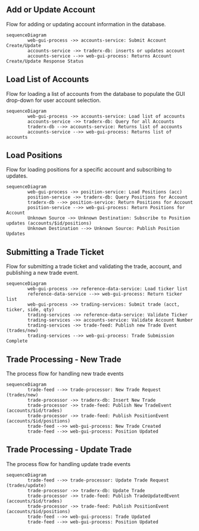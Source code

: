## Add or Update Account

Flow for adding or updating account information in the database.

```mermaid
sequenceDiagram
        web-gui-process ->> accounts-service: Submit Account Create/Update
        accounts-service ->> traderx-db: inserts or updates account
        accounts-service -->> web-gui-process: Returns Account Create/Update Response Status
```

## Load List of Accounts

Flow for loading a list of accounts from the database to populate the GUI drop-down for user account selection.

```mermaid
sequenceDiagram
        web-gui-process ->> accounts-service: Load list of accounts
        accounts-service ->> traderx-db: Query for all Accounts
        traderx-db -->> accounts-service: Returns list of accounts
        accounts-service -->> web-gui-process: Returns list of accounts
```

## Load Positions

Flow for loading positions for a specific account and subscribing to updates.

```mermaid
sequenceDiagram
        web-gui-process ->> position-service: Load Positions (acc)
        position-service ->> traderx-db: Query Positions for Account
        traderx-db -->> position-service: Return Positions for Account
        position-service -->> web-gui-process: Return Positions for Account
        Unknown Source ->> Unknown Destination: Subscribe to Position updates (accounts/$id/positions)
        Unknown Destination -->> Unknown Source: Publish Position Updates
```

## Submitting a Trade Ticket

Flow for submitting a trade ticket and validating the trade, account, and publishing a new trade event.

```mermaid
sequenceDiagram
        web-gui-process ->> reference-data-service: Load ticker list
        reference-data-service -->> web-gui-process: Return ticker list
        web-gui-process ->> trading-services: Submit trade (acct, ticker, side, qty)
        trading-services ->> reference-data-service: Validate Ticker
        trading-services ->> accounts-service: Validate Account Number
        trading-services ->> trade-feed: Publish new Trade Event (trades/new)
        trading-services -->> web-gui-process: Trade Submission Complete
```

## Trade Processing - New Trade

The process flow for handling new trade events

```mermaid
sequenceDiagram
        trade-feed -->> trade-processor: New Trade Request (trades/new)
        trade-processor ->> traderx-db: Insert New Trade
        trade-processor ->> trade-feed: Publish New TradeEvent (accounts/$id/trades)
        trade-processor ->> trade-feed: Publish PositionEvent (accounts/$id/positions)
        trade-feed -->> web-gui-process: New Trade Created
        trade-feed -->> web-gui-process: Position Updated
```

## Trade Processing - Update Trade

The process flow for handling update trade events

```mermaid
sequenceDiagram
        trade-feed -->> trade-processor: Update Trade Request (trades/update)
        trade-processor ->> traderx-db: Update Trade
        trade-processor ->> trade-feed: Publish TradeUpdatedEvent (accounts/$id/trades)
        trade-processor ->> trade-feed: Publish PositionEvent (accounts/$id/positions)
        trade-feed -->> web-gui-process: Trade Updated
        trade-feed -->> web-gui-process: Position Updated
```